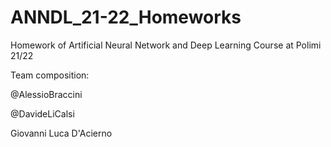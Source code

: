 # ANNDL_21-22_Homeworks
Homework of Artificial Neural Network and Deep Learning Course at Polimi 21/22

Team composition:

@AlessioBraccini

@DavideLiCalsi

Giovanni Luca D'Acierno
